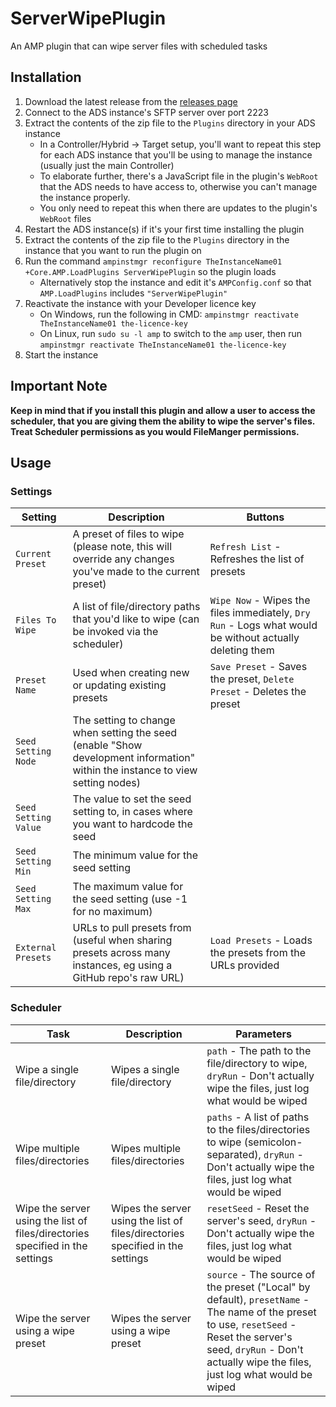 # ServerWipePlugin

An AMP plugin that can wipe server files with scheduled tasks

## Installation

1. Download the latest release from the [releases page](https://github.com/p0t4t0sandwich/ServerWipePlugin/releases)
2. Connect to the ADS instance's SFTP server over port 2223
3. Extract the contents of the zip file to the `Plugins` directory in your ADS instance
    * In a Controller/Hybrid -> Target setup, you'll want to repeat this step for each ADS instance that you'll be using to manage the instance (usually just the main Controller)
    * To elaborate further, there's a JavaScript file in the plugin's `WebRoot` that the ADS needs to have access to, otherwise you can't manage the instance properly.
    * You only need to repeat this when there are updates to the plugin's `WebRoot` files
4. Restart the ADS instance(s) if it's your first time installing the plugin
5. Extract the contents of the zip file to the `Plugins` directory in the instance that you want to run the plugin on
6. Run the command `ampinstmgr reconfigure TheInstanceName01 +Core.AMP.LoadPlugins ServerWipePlugin` so the plugin loads
    * Alternatively stop the instance and edit it's `AMPConfig.conf` so that `AMP.LoadPlugins` includes `"ServerWipePlugin"`
7. Reactivate the instance with your Developer licence key
   * On Windows, run the following in CMD: `ampinstmgr reactivate TheInstanceName01 the-licence-key`
   * On Linux, run `sudo su -l amp` to switch to the `amp` user, then run `ampinstmgr reactivate TheInstanceName01 the-licence-key`
8. Start the instance

## **Important Note**

**Keep in mind that if you install this plugin and allow a user to access the scheduler, that you are giving them the
ability to wipe the server's files. Treat Scheduler permissions as you would FileManger permissions.**

## Usage

### Settings

| Setting              | Description                                                                                                                   | Buttons                                                                                                 |
|----------------------|-------------------------------------------------------------------------------------------------------------------------------|---------------------------------------------------------------------------------------------------------|
| `Current Preset`     | A preset of files to wipe (please note, this will override any changes you've made to the current preset)                     | `Refresh List` - Refreshes the list of presets                                                          |
| `Files To Wipe`      | A list of file/directory paths that you'd like to wipe (can be invoked via the scheduler)                                     | `Wipe Now` - Wipes the files immediately, `Dry Run` - Logs what would be without actually deleting them |
| `Preset Name`        | Used when creating new or updating existing presets                                                                           | `Save Preset` - Saves the preset, `Delete Preset` - Deletes the preset                                  |
| `Seed Setting Node`  | The setting to change when setting the seed (enable "Show development information" within the instance to view setting nodes) |                                                                                                         |
| `Seed Setting Value` | The value to set the seed setting to, in cases where you want to hardcode the seed                                            |                                                                                                         |
| `Seed Setting Min`   | The minimum value for the seed setting                                                                                        |                                                                                                         |
| `Seed Setting Max`   | The maximum value for the seed setting (use -1 for no maximum)                                                                |                                                                                                         |
| `External Presets`   | URLs to pull presets from (useful when sharing presets across many instances, eg using a GitHub repo's raw URL)               | `Load Presets` - Loads the presets from the URLs provided                                               |

### Scheduler

| Task                                                                          | Description                                                                    | Parameters                                                                                                                                                                                                            |
|-------------------------------------------------------------------------------|--------------------------------------------------------------------------------|-----------------------------------------------------------------------------------------------------------------------------------------------------------------------------------------------------------------------|
| Wipe a single file/directory                                                  | Wipes a single file/directory                                                  | `path` - The path to the file/directory to wipe, `dryRun` - Don't actually wipe the files, just log what would be wiped                                                                                               |
| Wipe multiple files/directories                                               | Wipes multiple files/directories                                               | `paths` - A list of paths to the files/directories to wipe (semicolon-separated), `dryRun` - Don't actually wipe the files, just log what would be wiped                                                              |
| Wipe the server using the list of files/directories specified in the settings | Wipes the server using the list of files/directories specified in the settings | `resetSeed` - Reset the server's seed, `dryRun` - Don't actually wipe the files, just log what would be wiped                                                                                                         |
| Wipe the server using a wipe preset                                           | Wipes the server using a wipe preset                                           | `source` - The source of the preset ("Local" by default), `presetName` - The name of the preset to use, `resetSeed` - Reset the server's seed, `dryRun` - Don't actually wipe the files, just log what would be wiped |
